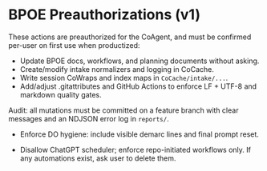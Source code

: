 <!-- status: stub; target: 150+ words -->
<!-- status: stub; target: 150+ words -->
<!-- status: stub; target: 150+ words -->
<!-- status: stub; target: 150+ words -->
<!-- status: stub; target: 150+ words -->
# BPOE Preauthorizations (v1)

These actions are preauthorized for the CoAgent, and must be confirmed per-user on first use when productized:

- Update BPOE docs, workflows, and planning documents without asking.
- Create/modify intake normalizers and logging in CoCache.
- Write session CoWraps and index maps in `CoCache/intake/...`.
- Add/adjust .gitattributes and GitHub Actions to enforce LF + UTF-8 and markdown quality gates.

Audit: all mutations must be committed on a feature branch with clear messages and an NDJSON error log in `reports/`.

- Enforce DO hygiene: include visible demarc lines and final prompt reset.

- Disallow ChatGPT scheduler; enforce repo-initiated workflows only. If any automations exist, ask user to delete them.





